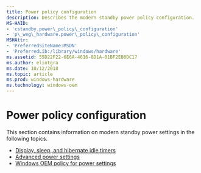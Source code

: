```yaml
---
title: Power policy configuration
description: Describes the modern standby power policy configuration.
MS-HAID:
- 'cstandby.power\_policy\_configuration'
- 'p\_weg\_hardware.power\_policy\_configuration'
MSHAttr:
- 'PreferredSiteName:MSDN'
- 'PreferredLib:/library/windows/hardware'
ms.assetid: 55D22F22-6E6A-4616-8D1A-01BF2EB0DC17
ms.author: eliotgra
ms.date: 10/12/2018
ms.topic: article
ms.prod: windows-hardware
ms.technology: windows-oem
---
```


# Power policy configuration

This section contains information on modern standby power settings in the following topics.

* [Display, sleep, and hibernate idle timers](https://docs.microsoft.com/en-us/windows-hardware/design/device-experiences/display--sleep--and-hibernate-idle-timers)
* [Advanced power settings](https://docs.microsoft.com/en-us/windows-hardware/design/device-experiences/advanced-power-settings)
* [Windows OEM policy for power settings](https://docs.microsoft.com/en-us/windows-hardware/design/device-experiences/windows-oem-policy-for-power-settings) 


 






